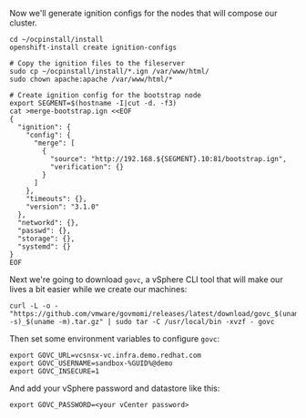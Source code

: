 Now we'll generate ignition configs for the nodes that will compose our cluster.

```execute
cd ~/ocpinstall/install
openshift-install create ignition-configs

# Copy the ignition files to the fileserver
sudo cp ~/ocpinstall/install/*.ign /var/www/html/
sudo chown apache:apache /var/www/html/*

# Create ignition config for the bootstrap node
export SEGMENT=$(hostname -I|cut -d. -f3)
cat >merge-bootstrap.ign <<EOF
{
  "ignition": {
    "config": {
      "merge": [
        {
          "source": "http://192.168.${SEGMENT}.10:81/bootstrap.ign",
          "verification": {}
        }
      ]
    },
    "timeouts": {},
    "version": "3.1.0"
  },
  "networkd": {},
  "passwd": {},
  "storage": {},
  "systemd": {}
}
EOF
```

Next we're going to download `govc`, a vSphere CLI tool that will make our lives a bit easier while we create our machines:
```execute
curl -L -o - "https://github.com/vmware/govmomi/releases/latest/download/govc_$(uname -s)_$(uname -m).tar.gz" | sudo tar -C /usr/local/bin -xvzf - govc
```
Then set some environment variables to configure `govc`:
```execute
export GOVC_URL=vcsnsx-vc.infra.demo.redhat.com
export GOVC_USERNAME=sandbox-%GUID%@demo
export GOVC_INSECURE=1
```
And add your vSphere password and datastore like this:
```
export GOVC_PASSWORD=<your vCenter password>
```
